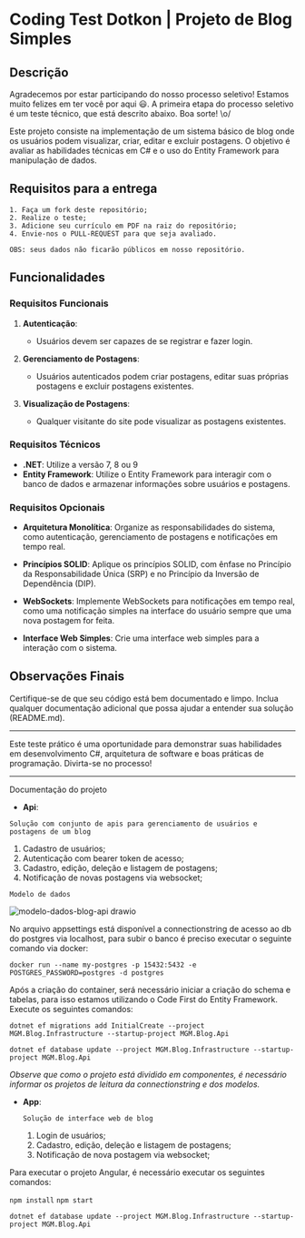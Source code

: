 # Coding Test Dotkon | Projeto de Blog Simples

## Descrição

Agradecemos por estar participando do nosso processo seletivo! Estamos muito felizes em ter você por aqui 😃.
A primeira etapa do processo seletivo é um teste técnico, que está descrito abaixo. Boa sorte! \o/

Este projeto consiste na implementação de um sistema básico de blog onde os usuários podem visualizar, criar, editar e excluir postagens. O objetivo é avaliar as habilidades técnicas em C# e o uso do Entity Framework para manipulação de dados.

## Requisitos para a entrega
    1. Faça um fork deste repositório;
    2. Realize o teste;
    3. Adicione seu currículo em PDF na raiz do repositório;
    4. Envie-nos o PULL-REQUEST para que seja avaliado.
    
    OBS: seus dados não ficarão públicos em nosso repositório.
  
## Funcionalidades

### Requisitos Funcionais

1. **Autenticação**: 
    - Usuários devem ser capazes de se registrar e fazer login.

2. **Gerenciamento de Postagens**: 
    - Usuários autenticados podem criar postagens, editar suas próprias postagens e excluir postagens existentes.

3. **Visualização de Postagens**: 
    - Qualquer visitante do site pode visualizar as postagens existentes.

### Requisitos Técnicos

- **.NET**: Utilize a versão 7, 8 ou 9
- **Entity Framework**: Utilize o Entity Framework para interagir com o banco de dados e armazenar informações sobre usuários e postagens.

### Requisitos Opcionais

- **Arquitetura Monolítica**: Organize as responsabilidades do sistema, como autenticação, gerenciamento de postagens e notificações em tempo real.

- **Princípios SOLID**: Aplique os princípios SOLID, com ênfase no Princípio da Responsabilidade Única (SRP) e no Princípio da Inversão de Dependência (DIP).

- **WebSockets**: Implemente WebSockets para notificações em tempo real, como uma notificação simples na interface do usuário sempre que uma nova postagem for feita.

- **Interface Web Simples**: Crie uma interface web simples para a interação com o sistema.

## Observações Finais
Certifique-se de que seu código está bem documentado e limpo.
Inclua qualquer documentação adicional que possa ajudar a entender sua solução (README.md).

---

Este teste prático é uma oportunidade para demonstrar suas habilidades em desenvolvimento C#, arquitetura de software e boas práticas de programação. 
Divirta-se no processo!

---
Documentação do projeto

- **Api**:
  
```Solução com conjunto de apis para gerenciamento de usuários e postagens de um blog```
   1. Cadastro de usuários;
   2. Autenticação com bearer token de acesso;
   3. Cadastro, edição, deleção e listagem de postagens;
   4. Notificação de novas postagens via websocket;

```Modelo de dados```

![modelo-dados-blog-api drawio](https://github.com/user-attachments/assets/46fed41b-274c-427d-a46f-812560b46990)

No arquivo appsettings está disponível a connectionstring de acesso ao db do postgres via localhost, para subir o banco é preciso executar o seguinte comando via docker:

```docker run --name my-postgres -p 15432:5432 -e POSTGRES_PASSWORD=postgres -d postgres```

Após a criação do container, será necessário iniciar a criação do schema e tabelas, para isso estamos utilizando o Code First do Entity Framework. Execute os seguintes comandos:

```dotnet ef migrations add InitialCreate --project MGM.Blog.Infrastructure --startup-project MGM.Blog.Api```

```dotnet ef database update --project MGM.Blog.Infrastructure --startup-project MGM.Blog.Api```

_Observe que como o projeto está dividido em componentes, é necessário informar os projetos de leitura da connectionstring e dos modelos._

- **App**:

  ```Solução de interface web de blog```
   1. Login de usuários;
   3. Cadastro, edição, deleção e listagem de postagens;
   4. Notificação de nova postagem via websocket;
 
Para executar o projeto Angular, é necessário executar os seguintes comandos:

```npm install```
```npm start```

```dotnet ef database update --project MGM.Blog.Infrastructure --startup-project MGM.Blog.Api```
